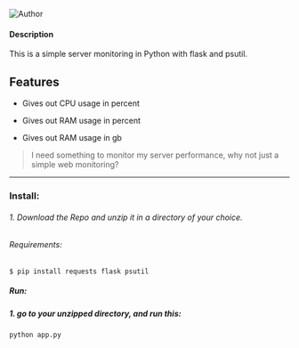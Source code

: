 
![Author](https://img.shields.io/badge/Author-Addereum-red)

#### Description
This is a simple server monitoring in Python with flask and psutil.

## Features

  

- Gives out CPU usage in percent

- Gives out RAM usage in percent

- Gives out RAM usage in gb

  

> I need something to monitor my server performance, why not just a simple web monitoring?


__________

### Install:
###### 1. Download the Repo and unzip it in a directory of your choice.
###### Requirements:

`$ pip install requests flask psutil`

##### Run:
##### 1. go to your unzipped directory, and run this:
`python app.py`

